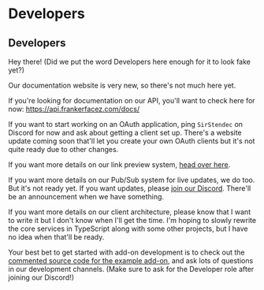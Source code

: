 # Developers
## Developers

Hey there! (Did we put the word Developers here enough for it to look fake yet?)

Our documentation website is very new, so there's not much here yet.

If you're looking for documentation on our API, you'll want to check here
for now: https://api.frankerfacez.com/docs/

If you want to start working on an OAuth application, ping `SirStendec` on
Discord for now and ask about getting a client set up. There's a website update
coming soon that'll let you create your own OAuth clients but it's not quite
ready due to other changes.

If you want more details on our link preview system, [head over here](link-preview/).

If you want more details on our Pub/Sub system for live updates, we do too. But
it's not ready yet. If you want updates, please [join our Discord](https://discord.gg/UrAkGhT). There'll be
an announcement when we have something.

If you want more details on our client architecture, please know that I want
to write it but I don't know when I'll get the time. I'm hoping to slowly
rewrite the core services in TypeScript along with some other projects, but
I have no idea when that'll be ready.

Your best bet to get started with add-on development is to check out the [commented
source code for the example add-on](https://github.com/FrankerFaceZ/Add-Ons/blob/master/src/example/index.js), and ask lots of questions in our development
channels. (Make sure to ask for the Developer role after joining our Discord!)